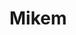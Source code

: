 # Mikem

<!-- This is a Flutter-based Social Media App with a sleek and modern design.

![image](https://user-images.githubusercontent.com/67297759/190064136-5f096750-e957-4817-8372-145b537d7a88.png)
![image](https://user-images.githubusercontent.com/67297759/190063284-25aac6bf-c869-4925-be56-83117027e207.png)

## Installation
To get started, you need to have [Flutter](https://flutter.dev/docs/get-started/install) installed on your machine. Then, follow the instructions below:

1. Open the terminal and navigate to the project folder.
2. Run the command `flutter packages get` to install the required packages.
3. Run `flutter run` to build and run the debug app on your emulator/phone

## Credits

- [Sajon](https://dribbble.com/sajon) for the original [Social Media App Design](https://dribbble.com/shots/15468493-Social-Media-App)
- [Flutter](https://flutter.dev) for providing an amazing cross-platform framework.

## License

This project is licensed under the [MIT License](https://github.com/rrdhoi/SocialMediaApp/blob/master/LICENSE). -->

